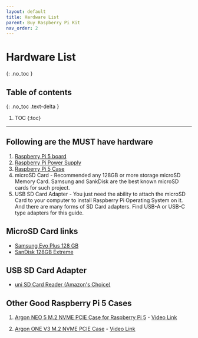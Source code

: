 ```yaml
---
layout: default
title: Hardware List
parent: Buy Raspberry Pi Kit
nav_order: 2
---
```


# Hardware List
{: .no_toc }

## Table of contents
{: .no_toc .text-delta }

1. TOC
{:toc}

---

## Following are the MUST have hardware

 1. [Raspberry Pi 5 board](https://www.raspberrypi.com/products/raspberry-pi-5/)
 2. [Raspberry Pi Power Supply](https://www.raspberrypi.com/products/27w-power-supply/)
 3. [Raspberry Pi 5 Case](https://www.raspberrypi.com/products/raspberry-pi-5-case/)
 4. microSD Card - Recommended any 128GB or more storage microSD Memory Card. Samsung and SankDisk are the best known microSD cards for such project.
 5. USB SD Card Adapter - You just need the ability to attach the microSD Card to your computer to install Raspberry Pi Operating System on it. And there are many forms of SD Card adapters. Find USB-A or USB-C type adapters for this guide.

## MicroSD Card links

 - [Samsung Evo Plus 128 GB](https://www.amazon.com/SAMSUNG-Adaptor-Expanded-MB-MC128KA-AM/dp/B0B1VMJ394)
 - [SanDisk 128GB Extreme](https://www.amazon.com/SanDisk-Extreme-microSDXC-Memory-Adapter/dp/B09X7BK27V)

## USB SD Card Adapter

 - [uni SD Card Reader (Amazon's Choice)](https://www.amazon.com/uni-Adapter-Supports-Compatible-MacBook/dp/B081VHSB2V)

## Other Good Raspberry Pi 5 Cases

 1. [Argon NEO 5 M.2 NVME PCIE Case for Raspberry Pi 5](https://argon40.com/products/argon-neo-5-m-2-nvme-for-raspberry-pi-5) - [Video Link](https://www.youtube.com/watch?v=5Su4u4G-VIk)

 2. [Argon ONE V3 M.2 NVME PCIE Case](https://argon40.com/products/argon-one-v3-m-2-nvme-case) - [Video Link](https://www.youtube.com/watch?v=DQG21yJ-upk)